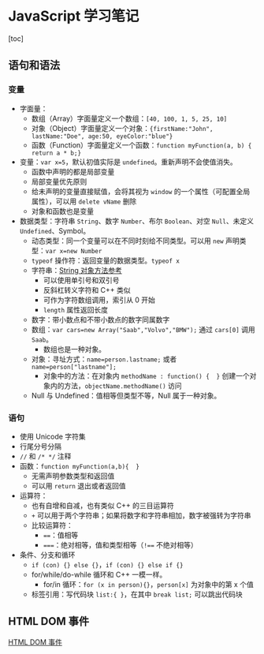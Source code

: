 # JavaScript 学习笔记

[toc]

## 语句和语法

### 变量

- 字面量：
  - 数组（Array）字面量定义一个数组：`[40, 100, 1, 5, 25, 10]`
  - 对象（Object）字面量定义一个对象：`{firstName:"John", lastName:"Doe", age:50, eyeColor:"blue"}`
  - 函数（Function）字面量定义一个函数：`function myFunction(a, b) { return a * b;}`
- 变量：`var x=5`，默认初值实际是 `undefined`。重新声明不会使值消失。
  - 函数中声明的都是局部变量
  - 局部变量优先原则
  - 给未声明的变量直接赋值，会将其视为 `window` 的一个属性（可配置全局属性），可以用 `delete vName` 删除
  - 对象和函数也是变量
- 数据类型：字符串 `String`、数字 `Number`、布尔 `Boolean`、对空 `Null`、未定义 `Undefined`、Symbol。
  - 动态类型：同一个变量可以在不同时刻给不同类型。可以用 `new` 声明类型：`var x=new Number`
  - `typeof` 操作符：返回变量的数据类型。`typeof x`
  - 字符串：[String 对象方法参考](https://www.runoob.com/jsref/jsref-obj-string.html)
    - 可以使用单引号和双引号
    - 反斜杠转义字符和 C++ 类似
    - 可作为字符数组调用，索引从 0 开始
    - `length` 属性返回长度
  - 数字：带小数点和不带小数点的数字同属数字
  - 数组：`var cars=new Array("Saab","Volvo","BMW");` 通过 `cars[0]` 调用 `Saab`。
    - 数组也是一种对象。
  - 对象：寻址方式：`name=person.lastname;` 或者 `name=person["lastname"];`
    - 对象中的方法：在对象内 `methodName : function() {  }` 创建一个对象内的方法，`objectName.methodName()` 访问
  - Null 与 Undefined：值相等但类型不等，Null 属于一种对象。

### 语句

- 使用 Unicode 字符集
- 行尾分号分隔
- `//` 和 `/* */` 注释
- 函数：`function myFunction(a,b){  }`
  - 无需声明参数类型和返回值
  - 可以用 `return` 退出或者返回值
- 运算符：
  - 也有自增和自减，也有类似 C++ 的三目运算符
  - `+` 可以用于两个字符串；如果将数字和字符串相加，数字被强转为字符串
  - 比较运算符：
    - `==`：值相等
    - `===`：绝对相等，值和类型相等（`!==` 不绝对相等）
- 条件、分支和循环
  - `if (con) {} else {}`，`if (con) {} else if {}`
  - for/while/do-while 循环和 C++ 一模一样。
    - for/in 循环：`for (x in person){}`，`person[x]` 为对象中的第 x 个值
  - 标签引用：写代码块 `list:{ }`，在其中 `break list;` 可以跳出代码块

## HTML DOM 事件

[HTML DOM 事件](https://www.runoob.com/jsref/dom-obj-event.html)

